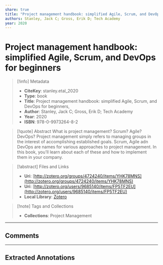 ```yaml
---
share: true
title: "Project management handbook: simplified Agile, Scrum, and DevOps for beginners"
authors: Stanley, Jack C; Gross, Erik D; Tech Academy
year: 2020 
---
```


# Project management handbook: simplified Agile, Scrum, and DevOps for beginners

> [!info] Metadata
> - **CiteKey**: stanley.etal_2020
> - **Type**: book
> - **Title**: Project management handbook: simplified Agile, Scrum, and DevOps for beginners, 
> - **Author**: Stanley, Jack C; Gross, Erik D; Tech Academy
> - **Year**: 2020 
> - **ISBN**: 978-0-9973264-8-2

> [!quote] Abstract
> What is project management? Scrum? Agile? DevOps? Project management simply refers to managing groups in the interest of accomplishing established goals. Scrum, Agile adn DevOps are names for various approaches to project management. In this book, you'll learn about each of these and how to implement them in your company.

> [!abstract] Files and Links
> - **Uri**: [http://zotero.org/groups/4724240/items/YHK78MNS](http://zotero.org/groups/4724240/items/YHK78MNS)
> - **Uri**: [http://zotero.org/users/9685140/items/FP5TF2EU](http://zotero.org/users/9685140/items/FP5TF2EU)
> - **Local Library**: [Zotero]((zotero://select/library/items/FP5TF2EU))

> [!note] Tags and Collections
> - **Collections**: Project Management

----

## Comments



----

## Extracted Annotations

